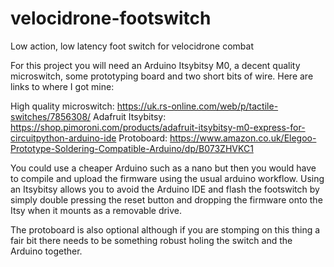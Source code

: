 # velocidrone-footswitch
Low action, low latency foot switch for velocidrone combat

For this project you will need an Arduino Itsybitsy M0, a decent quality microswitch, some prototyping board and two short bits of wire. Here are links to where I got mine:

High quality microswitch: https://uk.rs-online.com/web/p/tactile-switches/7856308/
Adafruit Itsybitsy: https://shop.pimoroni.com/products/adafruit-itsybitsy-m0-express-for-circuitpython-arduino-ide
Protoboard: https://www.amazon.co.uk/Elegoo-Prototype-Soldering-Compatible-Arduino/dp/B073ZHVKC1

You could use a cheaper Arduino such as a nano but then you would have to compile and upload the firmware using the usual arduino workflow. Using an Itsybitsy allows you to avoid the Arduino IDE and flash the footswitch by simply double pressing the reset button and dropping the firmware onto the Itsy when it mounts as a removable drive.

The protoboard is also optional although if you are stomping on this thing a fair bit there needs to be something robust holing the switch and the Arduino together.

